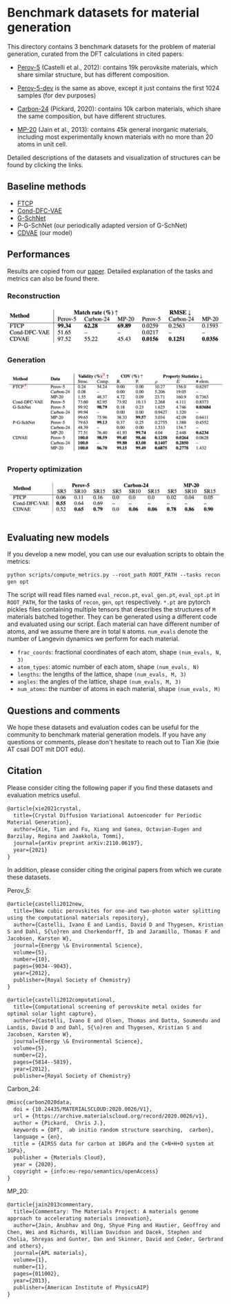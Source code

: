 # Benchmark datasets for material generation

This directory contains 3 benchmark datasets for the problem of material generation, curated from the DFT calculations in cited papers:

- [Perov-5](perov_5) (Castelli et al., 2012): contains 19k perovksite materials, which share similar structure, but has different composition.

- [Perov-5-dev](perov_5_dev) is the same as above, except it just contains the first 1024 samples (for dev purposes)

- [Carbon-24](carbon_24) (Pickard, 2020): contains 10k carbon materials, which share the same composition, but have different structures.

- [MP-20](mp_20) (Jain et al., 2013): contains 45k general inorganic materials, including most experimentally known materials with no more than 20 atoms in unit cell.

Detailed descriptions of the datasets and visualization of structures can be found by clicking the links.

## Baseline methods

- [FTCP](https://github.com/PV-Lab/FTCP)
- [Cond-DFC-VAE](https://github.com/by256/icsg3d)
- [G-SchNet](https://github.com/atomistic-machine-learning/G-SchNet)
- P-G-SchNet (our periodically adapted version of G-SchNet)
- [CDVAE](https://github.com/txie-93/cdvae) (our model)

## Performances

Results are copied from our [paper](https://arxiv.org/abs/2110.06197). Detailed explanation of the tasks and metrics can also be found there.

### Reconstruction

<p align="center">
  <img src="../assets/recon.png" />
</p>

### Generation

<p align="center">
  <img src="../assets/gen.png" />
</p>

### Property optimization

<p align="center">
  <img src="../assets/opt.png" />
</p>

## Evaluating new models

If you develop a new model, you can use our evaluation scripts to obtain the metrics:

```
python scripts/compute_metrics.py --root_path ROOT_PATH --tasks recon gen opt
```

The script will read files named `eval_recon.pt`, `eval_gen.pt`, `eval_opt.pt` in `ROOT_PATH`, for the tasks of `recon`, `gen`, `opt` respectively. `*.pt` are pytorch pickles files containing multiple tensors that describes the structures of `M` materials batched together. They can be generated using a different code and evaluated using our script. Each material can have different number of atoms, and we assume there are in total `N` atoms. `num_evals` denote the number of Langevin dynamics we perform for each material.

- `frac_coords`: fractional coordinates of each atom, shape `(num_evals, N, 3)`
- `atom_types`: atomic number of each atom, shape `(num_evals, N)`
- `lengths`: the lengths of the lattice, shape `(num_evals, M, 3)`
- `angles`: the angles of the lattice, shape `(num_evals, M, 3)`
- `num_atoms`: the number of atoms in each material, shape `(num_evals, M)`

## Questions and comments

We hope these datasets and evaluation codes can be useful for the community to benchmark material generation models. If you have any questions or comments, please don't hesitate to reach out to Tian Xie (txie AT csail DOT mit DOT edu).

## Citation

Please consider citing the following paper if you find these datasets and evaluation metrics useful.

```
@article{xie2021crystal,
  title={Crystal Diffusion Variational Autoencoder for Periodic Material Generation},
  author={Xie, Tian and Fu, Xiang and Ganea, Octavian-Eugen and Barzilay, Regina and Jaakkola, Tommi},
  journal={arXiv preprint arXiv:2110.06197},
  year={2021}
}
```

In addition, please consider citing the original papers from which we curate these datasets.

Perov_5:

```
@article{castelli2012new,
  title={New cubic perovskites for one-and two-photon water splitting using the computational materials repository},
  author={Castelli, Ivano E and Landis, David D and Thygesen, Kristian S and Dahl, S{\o}ren and Chorkendorff, Ib and Jaramillo, Thomas F and Jacobsen, Karsten W},
  journal={Energy \& Environmental Science},
  volume={5},
  number={10},
  pages={9034--9043},
  year={2012},
  publisher={Royal Society of Chemistry}
}
```

```
@article{castelli2012computational,
  title={Computational screening of perovskite metal oxides for optimal solar light capture},
  author={Castelli, Ivano E and Olsen, Thomas and Datta, Soumendu and Landis, David D and Dahl, S{\o}ren and Thygesen, Kristian S and Jacobsen, Karsten W},
  journal={Energy \& Environmental Science},
  volume={5},
  number={2},
  pages={5814--5819},
  year={2012},
  publisher={Royal Society of Chemistry}
```

Carbon_24:

```
@misc{carbon2020data,
  doi = {10.24435/MATERIALSCLOUD:2020.0026/V1},
  url = {https://archive.materialscloud.org/record/2020.0026/v1},
  author = {Pickard,  Chris J.},
  keywords = {DFT,  ab initio random structure searching,  carbon},
  language = {en},
  title = {AIRSS data for carbon at 10GPa and the C+N+H+O system at 1GPa},
  publisher = {Materials Cloud},
  year = {2020},
  copyright = {info:eu-repo/semantics/openAccess}
}
```

MP_20:

```
@article{jain2013commentary,
  title={Commentary: The Materials Project: A materials genome approach to accelerating materials innovation},
  author={Jain, Anubhav and Ong, Shyue Ping and Hautier, Geoffroy and Chen, Wei and Richards, William Davidson and Dacek, Stephen and Cholia, Shreyas and Gunter, Dan and Skinner, David and Ceder, Gerbrand and others},
  journal={APL materials},
  volume={1},
  number={1},
  pages={011002},
  year={2013},
  publisher={American Institute of PhysicsAIP}
}
```

